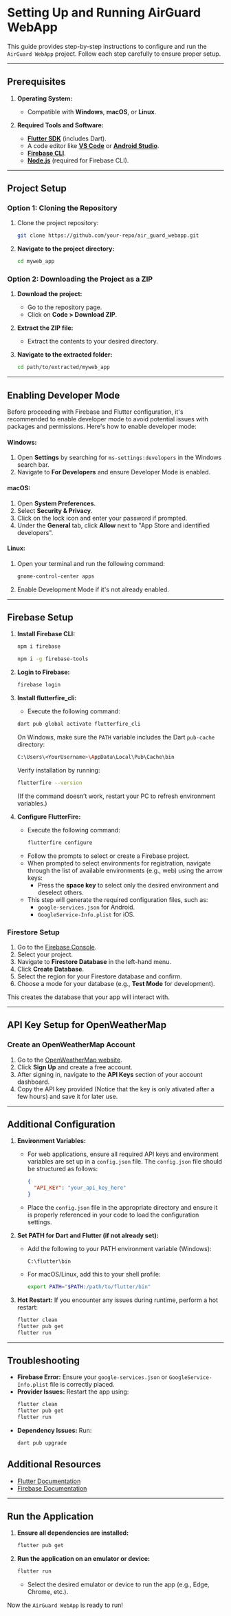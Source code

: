 # Setting Up and Running AirGuard WebApp

This guide provides step-by-step instructions to configure and run the `AirGuard WebApp` project. Follow each step carefully to ensure proper setup.

---

## Prerequisites

1. **Operating System:**

   - Compatible with **Windows**, **macOS**, or **Linux**.

2. **Required Tools and Software:**
   - [**Flutter SDK**](https://flutter.dev/docs/get-started/install) (includes Dart).
   - A code editor like [**VS Code**](https://code.visualstudio.com/) or [**Android Studio**](https://developer.android.com/studio).
   - [**Firebase CLI**](https://firebase.google.com/docs/cli).
   - [**Node.js**](https://nodejs.org/) (required for Firebase CLI).

---

## Project Setup

### Option 1: Cloning the Repository

1. Clone the project repository:

   ```bash
   git clone https://github.com/your-repo/air_guard_webapp.git

   ```

2. **Navigate to the project directory:**
   ```bash
   cd myweb_app
   ```

### Option 2: Downloading the Project as a ZIP

1. **Download the project:**

   - Go to the repository page.
   - Click on **Code > Download ZIP**.

2. **Extract the ZIP file:**

   - Extract the contents to your desired directory.

3. **Navigate to the extracted folder:**
   ```bash
   cd path/to/extracted/myweb_app
   ```

---

## Enabling Developer Mode

Before proceeding with Firebase and Flutter configuration, it's recommended to enable developer mode to avoid potential issues with packages and permissions. Here's how to enable developer mode:

#### Windows:

1. Open **Settings** by searching for `ms-settings:developers` in the Windows search bar.
2. Navigate to **For Developers** and ensure Developer Mode is enabled.

#### macOS:

1. Open **System Preferences**.
2. Select **Security & Privacy**.
3. Click on the lock icon and enter your password if prompted.
4. Under the **General** tab, click **Allow** next to "App Store and identified developers".

#### Linux:

1. Open your terminal and run the following command:
   ```bash
   gnome-control-center apps
   ```
2. Enable Development Mode if it's not already enabled.

---

## Firebase Setup

1. **Install Firebase CLI:**

   ```bash
   npm i firebase
   ```

   ```bash
   npm i -g firebase-tools
   ```

2. **Login to Firebase:**

   ```bash
   firebase login
   ```

3. **Install flutterfire_cli:**

   - Execute the following command:

   ```bash
   dart pub global activate flutterfire_cli
   ```

   On Windows, make sure the `PATH` variable includes the Dart `pub-cache` directory:

   ```bash
   C:\Users\<YourUsername>\AppData\Local\Pub\Cache\bin
   ```

   Verify installation by running:

   ```bash
   flutterfire --version
   ```

   (If the command doesn’t work, restart your PC to refresh environment variables.)

4. **Configure FlutterFire:**

   - Execute the following command:
     ```bash
     flutterfire configure
     ```
   - Follow the prompts to select or create a Firebase project.
   - When prompted to select environments for registration, navigate through the list of available environments (e.g., web) using the arrow keys:
     - Press the **space key** to select only the desired environment and deselect others.
   - This step will generate the required configuration files, such as:
     - `google-services.json` for Android.
     - `GoogleService-Info.plist` for iOS.

### Firestore Setup

1. Go to the [Firebase Console](https://console.firebase.google.com).
2. Select your project.
3. Navigate to **Firestore Database** in the left-hand menu.
4. Click **Create Database**.
5. Select the region for your Firestore database and confirm.
6. Choose a mode for your database (e.g., **Test Mode** for development).

This creates the database that your app will interact with.

---

## API Key Setup for OpenWeatherMap

### Create an OpenWeatherMap Account

1. Go to the [OpenWeatherMap website](https://openweathermap.org/).
2. Click **Sign Up** and create a free account.
3. After signing in, navigate to the **API Keys** section of your account dashboard.
4. Copy the API key provided (Notice that the key is only ativated after a few hours) and save it for later use.

---

## Additional Configuration

1. **Environment Variables:**

   - For web applications, ensure all required API keys and environment variables are set up in a `config.json` file. The `config.json` file should be structured as follows:

     ```json
     {
       "API_KEY": "your_api_key_here"
     }
     ```

   - Place the `config.json` file in the appropriate directory and ensure it is properly referenced in your code to load the configuration settings.

2. **Set PATH for Dart and Flutter (if not already set):**

   - Add the following to your PATH environment variable (Windows):

     ```
     C:\flutter\bin
     ```

   - For macOS/Linux, add this to your shell profile:
     ```bash
     export PATH="$PATH:/path/to/flutter/bin"
     ```

3. **Hot Restart:**
   If you encounter any issues during runtime, perform a hot restart:
   ```bash
   flutter clean
   flutter pub get
   flutter run
   ```

---

## Troubleshooting

- **Firebase Error:** Ensure your `google-services.json` or `GoogleService-Info.plist` file is correctly placed.
- **Provider Issues:** Restart the app using:
  ```bash
  flutter clean
  flutter pub get
  flutter run
  ```
- **Dependency Issues:** Run:
  ```bash
  dart pub upgrade
  ```

## Additional Resources

- [Flutter Documentation](https://flutter.dev/docs)
- [Firebase Documentation](https://firebase.google.com/docs)

---

## Run the Application

1. **Ensure all dependencies are installed:**

   ```bash
   flutter pub get
   ```

2. **Run the application on an emulator or device:**
   ```bash
   flutter run
   ```
   - Select the desired emulator or device to run the app (e.g., Edge, Chrome, etc.).

Now the `AirGuard WebApp` is ready to run!
